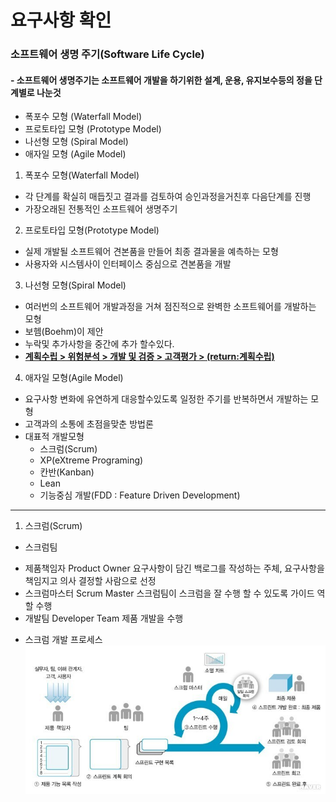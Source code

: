 # 요구사항 확인

### 소프트웨어 생명 주기(Software Life Cycle) 
#### - 소프트웨어 생명주기는 소프트웨어 개발을 하기위한 설계, 운용, 유지보수등의 정을 단계별로 나눈것 
- 폭포수 모형 (Waterfall Model)
- 프로토타입 모형 (Prototype Model)
- 나선형 모형 (Spiral Model)
- 애자일 모형 (Agile Model)
 
1. 폭포수 모형(Waterfall Model)
- 각 단계를 확실히 매듭짓고 결과를 검토하여 승인과정을거친후 다음단계를 진행 
- 가장오래된 전통적인 소프트웨어 생명주기

2. 프로토타입 모형(Prototype Model)
- 실제 개발될 소프트웨어 견본품을 만들어 최종 결과물을 예측하는 모형
- 사용자와 시스템사이 인터페이스 중심으로 견본품을 개발

3. 나선형 모형(Spiral Model)
- 여러번의 소프트웨어 개발과정을 거쳐 점진적으로 완벽한 소프트웨어를 개발하는 모형
- 보헴(Boehm)이 제안
- 누락및 추가사항을 중간에 추가 할수있다.
- <U>**계획수립 > 위험분석 > 개발 및 검증 > 고객평가 > (return:계획수립)**</U>

4. 애자일 모형(Agile Model)
- 요구사항 변화에 유연하게 대응할수있도록 일정한 주기를 반복하면서 개발하는 모형
- 고객과의 소통에 초점을맞춘 방법론
- 대표적 개발모형
  * 스크럼(Scrum) 
  * XP(eXtreme Programing)
  * 칸반(Kanban)
  * Lean
  * 기능중심 개발(FDD : Feature Driven Development)
- - -
1. 스크럼(Scrum)

- 스크럼팀
 * 제품책임자 Product Owner  요구사항이 담긴 백로그를 작성하는 주체, 요구사항을 책임지고 의사 결정할 사람으로 선정
 * 스크럼마스터 Scrum Master 스크럼팀이 스크럼을 잘 수행 할 수 있도록 가이드 역할 수행
 * 개발팀 Developer Team 제품 개발을 수행

- 스크럼 개발 프로세스
  ![Scrum](https://github.com/KimJunYub/TIL/blob/main/Data/scrum.jpg?raw=true "Scrum")

  